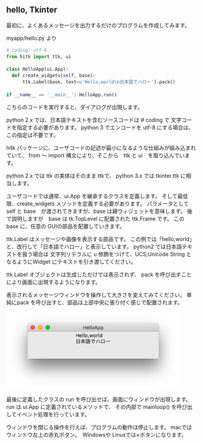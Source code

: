
## hello, Tkinter

最初に、よくあるメッセージを出力するだけのプログラムを作成してみます。

myapp/hello.py より
```python
# coding: utf-8 
from hitk import ttk, ui

class HelloApp(ui.App):
  def create_widgets(self, base):
      ttk.Label(base, text=u'Hello,world\n日本語でハロー').pack()

if __name__ == '__main__': HelloApp.run()
```

こちらのコードを実行すると、ダイアログが出現します。

python 2.x では、日本語テキストを含むソースコードは # coding で
文字コードを指定する必要があります。
python 3 でエンコードを utf-8 にする場合は、この指定は不要です。

hitk パッケージに、ユーザコードの記述が最小になるような仕組みが組み込まれていて、
from 〜 import 構文により、そこから　ttk と ui　を取り込んでいます。

python 2.x では ttk の実体はそのまま ttkで、
python 3.x では tkinter.ttk に相当します。

ユーザコードでは通常、ui.App を継承するクラスを定義します。
そして最低限、create_widgets メソッドを定義する必要があります。
パラメータとして self と base　が渡されてきますが、base は親ウィジェットを意味します。
後で説明しますが　base は tk.TopLevel に配置された ttk.Frame です。
この base に、任意の GUIの部品を配置していきます。

ttk.Label はメッセージや画像を表示する部品です。
この例では「hello,world」と、改行して「日本語でハロー」と表示しています。
python2 では日本語テキストを扱う場合は 文字列リテラルに
 u 修飾をつけて、UCS;Unicode String となるようにWidget にテキストを引き渡してください。

ttk.Label オブジェクトは生成しただけでは表示されず、
pack を呼び出すことにより画面に出現するようになります。

表示されるメッセージウィンドウを操作して大きさを変えてみてください。
単純にpack を呼び出すと、部品は上部中央に張り付く感じで配置されます。

![HelloAppの画像](HelloApp.png)

最後に定義したクラスの run を呼び出せば、画面にウィンドウが出現します。
run は ui.App に定義されているメソッドで、
その内部で mainloop() を呼び出してイベント処理を行っています。

ウィンドウを閉じる操作を行えば、プログラムの動作は停止します。
macではウィンドウ左上の赤丸ボタン。　Windowsや Linuxでは×ボタンになります。

